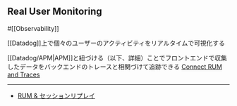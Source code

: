## Real User Monitoring

#[[Observability]]

[[Datadog]]上で個々のユーザーのアクティビティをリアルタイムで可視化する

[[Datadog/APM|APM]]と紐づける（以下、詳細）ことでフロントエンドで収集したデータをバックエンドのトレースと相関づけて追跡できる
[Connect RUM and Traces](https://docs.datadoghq.com/ja/real_user_monitoring/platform/connect_rum_and_traces/?tab=browserrum)

---

- [RUM & セッションリプレイ](https://docs.datadoghq.com/ja/real_user_monitoring/)